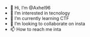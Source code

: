 - 👋 Hi, I’m @Axhel96
- 👀 I’m interested in tecnology
- 🌱 I’m currently learning CTF
- 💞️ I’m looking to collaborate on insta
- 📫 How to reach me inta

<!---
Axhel96/Axhel96 is a ✨ special ✨ repository because its `README.md` (this file) appears on your GitHub profile.
You can click the Preview link to take a look at your changes.
--->
